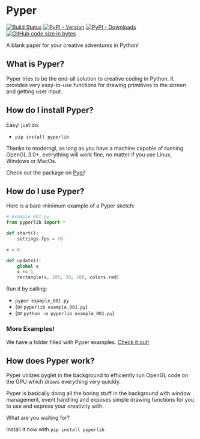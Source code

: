 # Pyper
[![Build Status](https://travis-ci.org/Canvim/Pyper.svg?branch=master)](https://travis-ci.org/Canvim/Pyper) [![PyPI - Version](https://img.shields.io/pypi/v/pyperlib.svg?logo=python&color=lightblue&label=Version)](https://pypi.org/project/pyperlib/) [![PyPI - Downloads](https://img.shields.io/pypi/dm/pyperlib?color=lightgreen&label=Downloads&logo=pypi)](https://pypi.org/project/pyperlib/) [![GitHub code size in bytes](https://img.shields.io/github/languages/code-size/Canvim/Pyper?color=purple&label=Size&logo=github)](https://github.com/Canvim/Pyper/)

A blank paper for your creative adventures in Python!

## What is Pyper?
Pyper tries to be the end-all solution to creative coding in Python. It provides very easy-to-use functions for drawing primitives to the screen and getting user input.

## How do I install Pyper?
Easy! just do:
* ```pip install pyperlib```

Thanks to moderngl, as long as you have a machine capable of running OpenGL 3.0+, everything will work fine, no matter if you use Linux, Windows or MacOs.

Check out the package on [Pypi](https://pypi.org/project/pyperlib/)!

## How do I use Pyper?
Here is a bare-minimum example of a Pyper sketch:

```python
# example_001.py
from pyperlib import *

def start():
    settings.fps = 70

x = 0

def update():
    global x
    x += 1
    rectangle(x, 100, 30, 100, colors.red)
```

Run it by calling:
* ```pyper example_001.py```
* (or ```pyperlib example_001.py```)
* (or ```python -m pyperlib example_001.py```)

### More Examples!
We have a folder filled with Pyper examples. [Check it out!](https://github.com/Canvim/Pyper/tree/master/examples)

## How does Pyper work?
Pyper utilizes pyglet in the background to efficiently run OpenGL code on the GPU which draws everything very quickly.

Pyper is basically doing all the boring stuff in the background with window management, event handling and exposes simple drawing functions for you to use and express your creativity with.

What are you waiting for?

Install it now with ```pip install pyperlib```